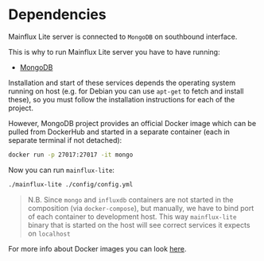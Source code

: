 # Dependencies
Mainflux Lite server is connected to `MongoDB` on southbound interface.

This is why to run Mainflux Lite server you have to have running:
- [MongoDB](https://github.com/mongodb/mongo)

Installation and start of these services depends the operating system running on host (e.g. for Debian you can use `apt-get` to fetch and install these), so you must follow the installation instructions for each of the project.

However, MongoDB project provides an official Docker image which can be pulled from DockerHub and started in a separate container (each in separate terminal if not detached):
```bash
docker run -p 27017:27017 -it mongo
```
Now you can run `mainflux-lite`:
```bash
./mainflux-lite ./config/config.yml
```

> N.B. Since `mongo` and `influxdb` containers are not started in the composition (via `docker-compose`), but manually, we have to bind port of each container to development host.
> This way `mainflux-lite` binary that is started on the host will see correct services it expects on `localhost`

For more info about Docker images you can look [here](https://github.com/Mainflux/mainflux-lite/blob/master/doc/docker.md).
